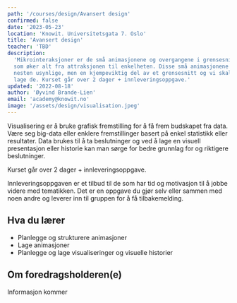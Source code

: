 ```yaml
---
path: '/courses/design/Avansert design'
confirmed: false
date: '2023-05-23'
location: 'Knowit. Universitetsgata 7. Oslo'
title: 'Avansert design'
teacher: 'TBD'
description:
  'Mikrointeraksjoner er de små animasjonene og overgangene i grensesnittet
  som øker alt fra attraksjonen til enkelheten. Disse små animasjonene er
  nesten usynlige, men en kjempeviktig del av et grensesnitt og vi skal lære å
  lage de. Kurset går over 2 dager + innleveringsoppgave.'
updated: '2022-08-18'
author: 'Øyvind Brande-Lien'
email: 'academy@knowit.no'
image: '/assets/design/visualisation.jpeg'
---
```


Visualisering er å bruke grafisk fremstilling for å få frem budskapet fra
data. Være seg big-data eller enklere fremstillinger basert på enkel
statistikk eller resultater. Data brukes til å ta beslutninger og ved å lage
en visuell presentasjon eller historie kan man sørge for bedre grunnlag for og
riktigere beslutninger.

Kurset går over 2 dager + innleveringsoppgave.

Innleveringsoppgaven er et tilbud til de som har tid og motivasjon til å jobbe
videre med tematikken. Det er en oppgave du gjør selv eller sammen med noen
andre og leverer inn til gruppen for å få tilbakemelding.

## Hva du lærer

- Planlegge og strukturere animasjoner
- Lage animasjoner
- Planlegge og lage visualiseringer og visuelle historier

## Om foredragsholderen(e)

Informasjon kommer
